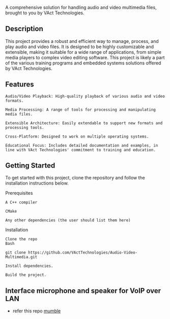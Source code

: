 

A comprehensive solution for handling audio and video multimedia files, brought to you by VAct Technologies.

## Description

This project provides a robust and efficient way to manage, process, and play audio and video files. It is designed to be highly customizable and extensible, making it suitable for a wide range of applications, from simple media players to complex video editing software. This project is likely a part of the various training programs and embedded systems solutions offered by VAct Technologies.

## Features

    Audio/Video Playback: High-quality playback of various audio and video formats.

    Media Processing: A range of tools for processing and manipulating media files.

    Extensible Architecture: Easily extendable to support new formats and processing tools.

    Cross-Platform: Designed to work on multiple operating systems.

    Educational Focus: Includes detailed documentation and examples, in line with VAct Technologies' commitment to training and education.

## Getting Started

To get started with this project, clone the repository and follow the installation instructions below.

Prerequisites

    A C++ compiler

    CMake

    Any other dependencies (the user should list them here)

Installation

    Clone the repo
    Bash

    git clone https://github.com/VActTechnologies/Audio-Video-Multimedia.git

    Install dependencies.

    Build the project.
## Interface **microphone and speaker** for VoIP over LAN 
- refer this repo [mumble](https://github.com/mumble-voip/mumble)


